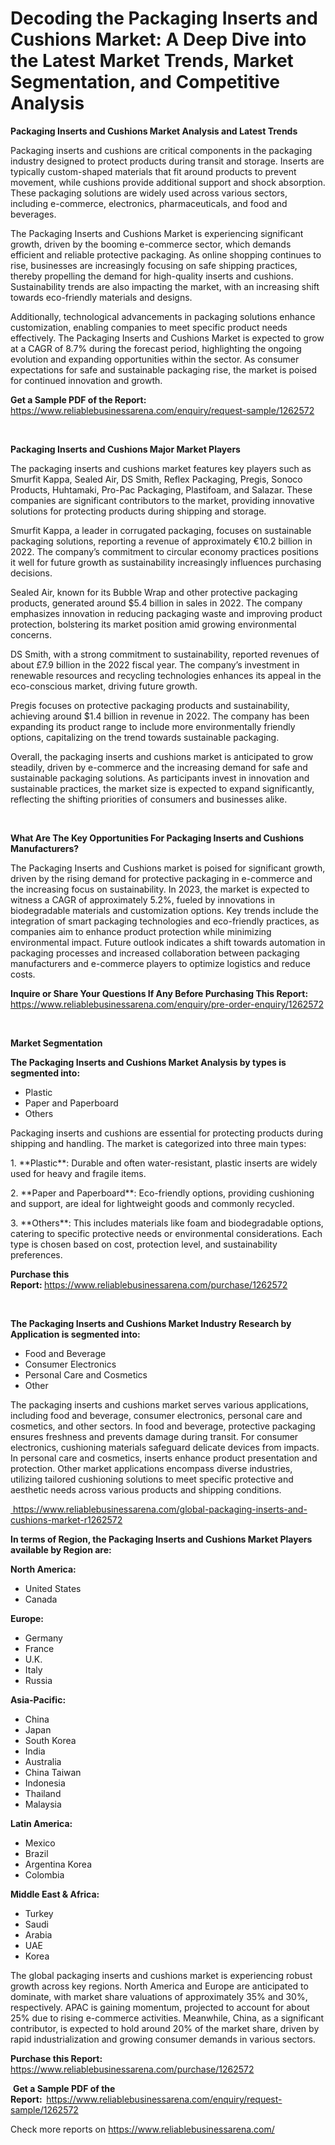 <p><h1>Decoding the Packaging Inserts and Cushions Market: A Deep Dive into the Latest Market Trends, Market Segmentation, and Competitive Analysis</h1></p><p><strong>Packaging Inserts and Cushions Market Analysis and Latest Trends</strong></p>
<p><p>Packaging inserts and cushions are critical components in the packaging industry designed to protect products during transit and storage. Inserts are typically custom-shaped materials that fit around products to prevent movement, while cushions provide additional support and shock absorption. These packaging solutions are widely used across various sectors, including e-commerce, electronics, pharmaceuticals, and food and beverages.</p><p>The Packaging Inserts and Cushions Market is experiencing significant growth, driven by the booming e-commerce sector, which demands efficient and reliable protective packaging. As online shopping continues to rise, businesses are increasingly focusing on safe shipping practices, thereby propelling the demand for high-quality inserts and cushions. Sustainability trends are also impacting the market, with an increasing shift towards eco-friendly materials and designs.</p><p>Additionally, technological advancements in packaging solutions enhance customization, enabling companies to meet specific product needs effectively. The Packaging Inserts and Cushions Market is expected to grow at a CAGR of 8.7% during the forecast period, highlighting the ongoing evolution and expanding opportunities within the sector. As consumer expectations for safe and sustainable packaging rise, the market is poised for continued innovation and growth.</p></p>
<p><strong>Get a Sample PDF of the Report:&nbsp;</strong> <a href="https://www.reliablebusinessarena.com/enquiry/request-sample/1262572?utm_campaign=3015&utm_medium=2&utm_source=Github&utm_content=ia&utm_term=03042025&utm_id=packaging-inserts-and-cushions">https://www.reliablebusinessarena.com/enquiry/request-sample/1262572</a></p>
<p>&nbsp;</p>
<p><strong>Packaging Inserts and Cushions Major Market Players</strong></p>
<p><p>The packaging inserts and cushions market features key players such as Smurfit Kappa, Sealed Air, DS Smith, Reflex Packaging, Pregis, Sonoco Products, Huhtamaki, Pro-Pac Packaging, Plastifoam, and Salazar. These companies are significant contributors to the market, providing innovative solutions for protecting products during shipping and storage.</p><p>Smurfit Kappa, a leader in corrugated packaging, focuses on sustainable packaging solutions, reporting a revenue of approximately €10.2 billion in 2022. The company’s commitment to circular economy practices positions it well for future growth as sustainability increasingly influences purchasing decisions.</p><p>Sealed Air, known for its Bubble Wrap and other protective packaging products, generated around $5.4 billion in sales in 2022. The company emphasizes innovation in reducing packaging waste and improving product protection, bolstering its market position amid growing environmental concerns.</p><p>DS Smith, with a strong commitment to sustainability, reported revenues of about £7.9 billion in the 2022 fiscal year. The company’s investment in renewable resources and recycling technologies enhances its appeal in the eco-conscious market, driving future growth.</p><p>Pregis focuses on protective packaging products and sustainability, achieving around $1.4 billion in revenue in 2022. The company has been expanding its product range to include more environmentally friendly options, capitalizing on the trend towards sustainable packaging.</p><p>Overall, the packaging inserts and cushions market is anticipated to grow steadily, driven by e-commerce and the increasing demand for safe and sustainable packaging solutions. As participants invest in innovation and sustainable practices, the market size is expected to expand significantly, reflecting the shifting priorities of consumers and businesses alike.</p></p>
<p>&nbsp;</p>
<p><strong>What Are The Key Opportunities For Packaging Inserts and Cushions Manufacturers?</strong></p>
<p><p>The Packaging Inserts and Cushions market is poised for significant growth, driven by the rising demand for protective packaging in e-commerce and the increasing focus on sustainability. In 2023, the market is expected to witness a CAGR of approximately 5.2%, fueled by innovations in biodegradable materials and customization options. Key trends include the integration of smart packaging technologies and eco-friendly practices, as companies aim to enhance product protection while minimizing environmental impact. Future outlook indicates a shift towards automation in packaging processes and increased collaboration between packaging manufacturers and e-commerce players to optimize logistics and reduce costs.</p></p>
<p><strong>Inquire or Share Your Questions If Any Before Purchasing This Report:</strong> <a href="https://www.reliablebusinessarena.com/enquiry/pre-order-enquiry/1262572?utm_campaign=3015&utm_medium=2&utm_source=Github&utm_content=ia&utm_term=03042025&utm_id=packaging-inserts-and-cushions">https://www.reliablebusinessarena.com/enquiry/pre-order-enquiry/1262572</a></p>
<p>&nbsp;</p>
<p><strong>Market Segmentation</strong></p>
<p><strong>The Packaging Inserts and Cushions Market Analysis by types is segmented into:</strong></p>
<p><ul><li>Plastic</li><li>Paper and Paperboard</li><li>Others</li></ul></p>
<p><p>Packaging inserts and cushions are essential for protecting products during shipping and handling. The market is categorized into three main types: </p><p>1. **Plastic**: Durable and often water-resistant, plastic inserts are widely used for heavy and fragile items.</p><p>2. **Paper and Paperboard**: Eco-friendly options, providing cushioning and support, are ideal for lightweight goods and commonly recycled.</p><p>3. **Others**: This includes materials like foam and biodegradable options, catering to specific protective needs or environmental considerations. Each type is chosen based on cost, protection level, and sustainability preferences.</p></p>
<p><strong>Purchase this Report:&nbsp;</strong><a href="https://www.reliablebusinessarena.com/purchase/1262572?utm_campaign=3015&utm_medium=2&utm_source=Github&utm_content=ia&utm_term=03042025&utm_id=packaging-inserts-and-cushions">https://www.reliablebusinessarena.com/purchase/1262572</a></p>
<p>&nbsp;</p>
<p><strong>The Packaging Inserts and Cushions Market Industry Research by Application is segmented into:</strong></p>
<p><ul><li>Food and Beverage</li><li>Consumer Electronics</li><li>Personal Care and Cosmetics</li><li>Other</li></ul></p>
<p><p>The packaging inserts and cushions market serves various applications, including food and beverage, consumer electronics, personal care and cosmetics, and other sectors. In food and beverage, protective packaging ensures freshness and prevents damage during transit. For consumer electronics, cushioning materials safeguard delicate devices from impacts. In personal care and cosmetics, inserts enhance product presentation and protection. Other market applications encompass diverse industries, utilizing tailored cushioning solutions to meet specific protective and aesthetic needs across various products and shipping conditions.</p></p>
<p><a href="https://www.reliablebusinessarena.com/global-packaging-inserts-and-cushions-market-r1262572?utm_campaign=3015&utm_medium=2&utm_source=Github&utm_content=ia&utm_term=03042025&utm_id=packaging-inserts-and-cushions">&nbsp;https://www.reliablebusinessarena.com/global-packaging-inserts-and-cushions-market-r1262572</a></p>
<p><strong>In terms of Region, the Packaging Inserts and Cushions Market Players available by Region are:</strong></p>
<p>
    <p> <strong> North America: </strong>
        <ul>
            <li>United States</li>
            <li>Canada</li>
        </ul>
        </p> 
    <p> <strong> Europe: </strong>
        <ul>
            <li>Germany</li>
            <li>France</li>
            <li>U.K.</li>
            <li>Italy</li>
            <li>Russia</li>
        </ul>
        </p> 
    <p> <strong> Asia-Pacific: </strong>
        <ul>
            <li>China</li>
            <li>Japan</li>
            <li>South Korea</li>
            <li>India</li>
            <li>Australia</li>
            <li>China Taiwan</li>
            <li>Indonesia</li>
            <li>Thailand</li>
            <li>Malaysia</li>
        </ul>
        </p> 
    <p> <strong> Latin America: </strong>
        <ul>
            <li>Mexico</li>
            <li>Brazil</li>
            <li>Argentina Korea</li>
            <li>Colombia</li>
        </ul>
        </p> 
    <p> <strong> Middle East & Africa: </strong>
        <ul>
            <li>Turkey</li>
            <li>Saudi</li>
            <li>Arabia</li>
            <li>UAE</li>
            <li>Korea</li>
        </ul>
    </p>
    </p>
<p><p>The global packaging inserts and cushions market is experiencing robust growth across key regions. North America and Europe are anticipated to dominate, with market share valuations of approximately 35% and 30%, respectively. APAC is gaining momentum, projected to account for about 25% due to rising e-commerce activities. Meanwhile, China, as a significant contributor, is expected to hold around 20% of the market share, driven by rapid industrialization and growing consumer demands in various sectors.</p></p>
<p><strong>Purchase this Report: </strong><a href="https://www.reliablebusinessarena.com/purchase/1262572?utm_campaign=3015&utm_medium=2&utm_source=Github&utm_content=ia&utm_term=03042025&utm_id=packaging-inserts-and-cushions">https://www.reliablebusinessarena.com/purchase/1262572</a></p>
<p>&nbsp;<strong>Get a Sample PDF of the Report:&nbsp;&nbsp;</strong><a href="https://www.reliablebusinessarena.com/enquiry/request-sample/1262572?utm_campaign=3015&utm_medium=2&utm_source=Github&utm_content=ia&utm_term=03042025&utm_id=packaging-inserts-and-cushions">https://www.reliablebusinessarena.com/enquiry/request-sample/1262572</a></p>
<p><strong></strong></p>
<p>Check more reports on <a href="https://www.reliablebusinessarena.com/?utm_campaign=3015&utm_medium=2&utm_source=Github&utm_content=ia&utm_term=03042025&utm_id=packaging-inserts-and-cushions">https://www.reliablebusinessarena.com/</a></p>